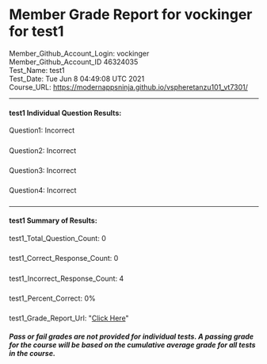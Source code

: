 # Member Grade Report for vockinger for test1  
   
Member_Github_Account_Login: vockinger  
Member_Github_Account_ID 46324035  
Test_Name: test1  
Test_Date: Tue Jun  8 04:49:08 UTC 2021  
Course_URL: https://modernappsninja.github.io/vspheretanzu101_vt7301/  
   
---  
#### test1 Individual Question Results:  
Question1: Incorrect  
#####  
Question2: Incorrect  
#####  
Question3: Incorrect  
#####  
Question4: Incorrect  
#####  
---  
#### test1 Summary of Results:  
test1_Total_Question_Count: 0  
#####  
test1_Correct_Response_Count: 0  
#####  
test1_Incorrect_Response_Count: 4  
#####  
test1_Percent_Correct: 0%  
#####  
test1_Grade_Report_Url: "[Click Here](https://github.com/modernappsninjas/vockinger/blob/main/static/userdata/courses/vspheretanzu101_vt7301/grade_report.pr893.test1.md)"
##### Pass or fail grades are not provided for individual tests. A passing grade for the course will be based on the cumulative average grade for all tests in the course.  
